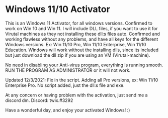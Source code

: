 # Windows 11/10 Activator
This is an Windows 11 Activator, for all windows versions. Confirmed to work on Win 10 and Win 11. 
I will include DLL files, if you want to use it for Virutal machines as they not installing these dll:s files auto. 
Confirmed and working flawless without any problems, and have all keys for the different Windows versions. Ex: Win 11/10 Pro, Win 11/10 Enterprise, Win 11/10 Education.
Windows will work without the installing dlls, since its included but just download the dll zip if you are using an VM (Virutal-machine).

No need in disabling your Anti-virus program, everything is running smooth.
RUN THE PROGRAM AS ADMINISTRATOR or it will not work. 

Updated 12/3/2021:
Fix in the script.
Adding all Pro versions, ex: Win 11/10 Enterprise Pro.
No script added, just the dll:s file and exe.

At any concern or having problem with the activation, just send me a discord dm.
Discord: twix.#3292

Have a wonderful day, and enjoy your activated Windows! :)
